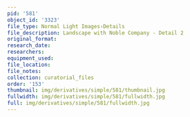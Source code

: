 ```yaml
---
pid: '581'
object_id: '3323'
file_type: Normal Light Images›Details
file_description: Landscape with Noble Company - Detail 2
original_format:
research_date:
researchers:
equipment_used:
file_location:
file_notes:
collection: curatorial_files
order: '153'
thumbnail: img/derivatives/simple/581/thumbnail.jpg
fullwidth: img/derivatives/simple/581/fullwidth.jpg
full: img/derivatives/simple/581/fullwidth.jpg
---
```

